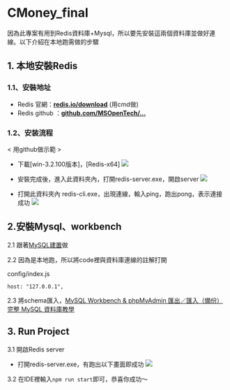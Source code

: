 # CMoney_final
因為此專案有用到Redis資料庫+Mysql，所以要先安裝這兩個資料庫並做好連線。以下介紹在本地跑需做的步驟

## 1. 本地安裝Redis

### 1.1、安裝地址

- Redis 官網：**[redis.io/download](http://redis.io/download)** (用cmd做)
- Redis  github ：**[github.com/MSOpenTech/…](https://github.com/MSOpenTech/redis/tags)**

### 1.2、安装流程
< 用github做示範 >
- 下載[win-3.2.100版本]，[Redis-x64]
![](https://i.imgur.com/Ht2cQ2u.png)
- 安裝完成後，進入此資料夾內，打開redis-server.exe，開啟server
 ![](https://i.imgur.com/SHoM4qt.png)

- 打開此資料夾內 redis-cli.exe，出現連線，輸入ping，跑出pong，表示連接成功
![](https://i.imgur.com/8av7CzK.png)

## 2.安裝Mysql、workbench

2.1 跟著[MySQL建置](http://34.80.12.180/7th/share/-/wikis/MySQL/MySQL%E5%BB%BA%E7%BD%AE)做

2.2 因為是本地跑，所以將code裡與資料庫連線的註解打開

config/index.js

```host: "127.0.0.1", ```

2.3 將schema匯入，[MySQL Workbench & phpMyAdmin 匯出／匯入（備份）完整 MySQL 資料庫教學](https://mnya.tw/cc/word/1395.html)

## 3. Run Project

3.1 開啟Redis server
- 打開redis-server.exe，有跑出以下畫面即成功
 ![](https://i.imgur.com/SHoM4qt.png)


3.2 在IDE裡輸入```npm run start```即可，恭喜你成功～
